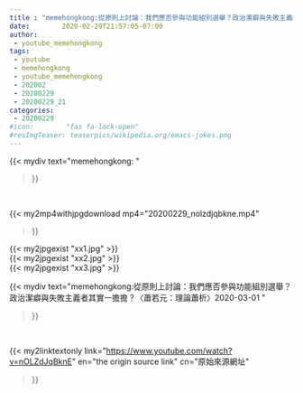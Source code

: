 ```yaml
---
title : "memehongkong:從原則上討論：我們應否參與功能組別選舉？政治潔癖與失敗主義者其實一擔擔？〈蕭若元：理論蕭析〉2020-03-01 "
date:        2020-02-29T21:57:05-07:00
author:
 - youtube_memehongkong
tags:
 - youtube
 - memehongkong
 - youtube_memehongkong
 - 202002
 - 20200229
 - 20200229_21
categories:
 - 20200229
#icon:        "fas fa-lock-open"
#resImgTeaser: teaserpics/wikipedia.org/emacs-jokes.png
---
```


{{< mydiv text="memehongkong: "
>}}
<br>


{{< my2mp4withjpgdownload mp4="20200229_nolzdjqbkne.mp4"
>}}

{{< my2jpgexist "xx1.jpg" >}}<br>
{{< my2jpgexist "xx2.jpg" >}}<br>
{{< my2jpgexist "xx3.jpg" >}}<br>



{{< mydiv text="memehongkong:從原則上討論：我們應否參與功能組別選舉？政治潔癖與失敗主義者其實一擔擔？〈蕭若元：理論蕭析〉2020-03-01 "
>}}
<br>

{{< my2linktextonly link="https://www.youtube.com/watch?v=nOLZdJqBknE"
en="the origin source link" cn="原始來源網址"
>}}


<br>

